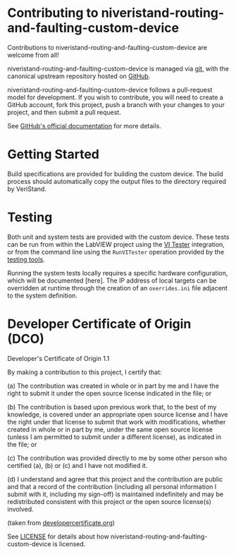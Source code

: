 # Contributing to niveristand-routing-and-faulting-custom-device

Contributions to niveristand-routing-and-faulting-custom-device are welcome from all!

niveristand-routing-and-faulting-custom-device is managed via [git](https://git-scm.com), with the canonical upstream
repository hosted on [GitHub](https://github.com/ni/niveristand-routing-and-faulting-custom-device/).

niveristand-routing-and-faulting-custom-device follows a pull-request model for development.  If you wish to
contribute, you will need to create a GitHub account, fork this project, push a
branch with your changes to your project, and then submit a pull request.

See [GitHub's official documentation](https://help.github.com/articles/using-pull-requests/) for more details.

# Getting Started

Build specifications are provided for building the custom device. The build process should automatically
copy the output files to the directory required by VeriStand.

# Testing

Both unit and system tests are provided with the custom device. These tests can be run from within the LabVIEW
project using the [VI Tester](https://github.com/JKISoftware/JKI-VI-Tester) integration, or from the command line
using the `RunVITester` operation provided by the [testing tools](https://github.com/ni/niveristand-custom-device-testing-tools).

Running the system tests locally requires a specific hardware configuration, which will be documented [here].
The IP address of local targets can be overridden at runtime through the creation of an `overrides.ini` file
adjacent to the system definition.

# Developer Certificate of Origin (DCO)

   Developer's Certificate of Origin 1.1

   By making a contribution to this project, I certify that:

   (a) The contribution was created in whole or in part by me and I
       have the right to submit it under the open source license
       indicated in the file; or

   (b) The contribution is based upon previous work that, to the best
       of my knowledge, is covered under an appropriate open source
       license and I have the right under that license to submit that
       work with modifications, whether created in whole or in part
       by me, under the same open source license (unless I am
       permitted to submit under a different license), as indicated
       in the file; or

   (c) The contribution was provided directly to me by some other
       person who certified (a), (b) or (c) and I have not modified
       it.

   (d) I understand and agree that this project and the contribution
       are public and that a record of the contribution (including all
       personal information I submit with it, including my sign-off) is
       maintained indefinitely and may be redistributed consistent with
       this project or the open source license(s) involved.

(taken from [developercertificate.org](https://developercertificate.org/))

See [LICENSE](https://github.com/ni/niveristand-routing-and-faulting-custom-device/blob/main/LICENSE)
for details about how niveristand-routing-and-faulting-custom-device is licensed.
